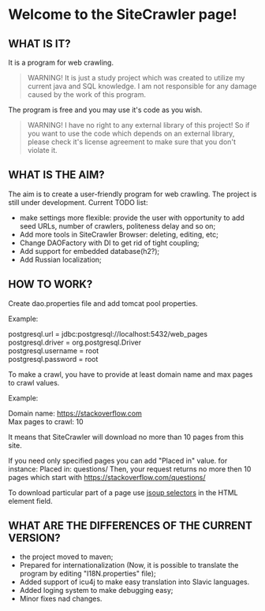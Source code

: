 
Welcome to the SiteCrawler page!
================================

WHAT IS IT?
-----------

It is a program for web crawling.

> WARNING! It is just a study project which was created to utilize my current java and SQL knowledge.
I am not responsible for any damage caused by the work of this program.

The program is free and you may use it's code as you wish.
> WARNING! I have no right to any external library of this project! So if you want to use the code which
depends on an external library, please check it's license agreement to make sure that you don't violate it.

WHAT IS THE AIM?
----------------
The aim is to create a user-friendly program for web crawling. The project is still under development.
Current TODO list:
- make settings more flexible: provide the user with opportunity to add seed URLs, number of crawlers,
politeness delay and so on;
- Add more tools in SiteCrawler Browser: deleting, editing, etc;
- Change DAOFactory with DI to get rid of tight coupling;
- Add support for embedded database(h2?);
- Add Russian localization;

HOW TO WORK?
------------
Create dao.properties file and add tomcat pool properties.

Example:

postgresql.url = jdbc:postgresql://localhost:5432/web_pages
<br/>postgresql.driver = org.postgresql.Driver
<br/>postgresql.username = root
<br/>postgresql.password = root

To make a crawl, you have to provide at least domain name and max pages to crawl values.

Example:

Domain name: https://stackoverflow.com
<br/>Max pages to crawl: 10

It means that SiteCrawler will download no more than 10 pages from this site.

If you need only specified pages you can add "Placed in" value. for instance:
Placed in: questions/
Then, your request returns no more then 10 pages which start with https://stackoverflow.com/questions/

To download particular part of a page use [jsoup selectors](https://jsoup.org/cookbook/extracting-data/selector-syntax) in the HTML element field.

WHAT ARE THE DIFFERENCES OF THE CURRENT VERSION?
------------------------------------------------
- the project moved to maven;
- Prepared for internationalization (Now, it is possible to translate the program
by editing "I18N.properties" file);
- Added support of icu4j to make easy translation into Slavic languages.
- Added loging system to make debugging easy;
- Minor fixes nad changes.